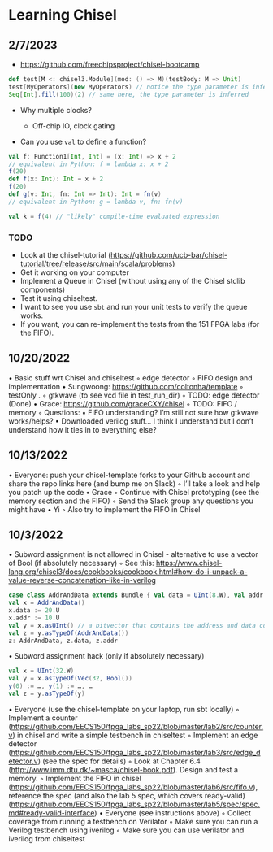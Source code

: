 # Learning Chisel

## 2/7/2023

- https://github.com/freechipsproject/chisel-bootcamp

```scala
def test[M <: chisel3.Module](mod: () => M)(testBody: M => Unit)
test[MyOperators](new MyOperators) // notice the type parameter is inferred, thanks to the 2 parameter lists
Seq[Int].fill(100)(2) // same here, the type parameter is inferred
```

- Why multiple clocks?
    - Off-chip IO, clock gating

- Can you use `val` to define a function?

```scala
val f: Function1[Int, Int] = (x: Int) => x + 2
// equivalent in Python: f = lambda x: x + 2
f(20)
def f(x: Int): Int = x + 2
f(20)
def g(v: Int, fn: Int => Int): Int = fn(v)
// equivalent in Python: g = lambda v, fn: fn(v)

val k = f(4) // "likely" compile-time evaluated expression
```

### TODO

- Look at the chisel-tutorial (https://github.com/ucb-bar/chisel-tutorial/tree/release/src/main/scala/problems)
- Get it working on your computer
- Implement a Queue in Chisel (without using any of the Chisel stdlib components)
- Test it using chiseltest.
- I want to see you use `sbt` and run your unit tests to verify the queue works.
- If you want, you can re-implement the tests from the 151 FPGA labs (for the FIFO).

## 10/20/2022

• Basic stuff wrt Chisel and chiseltest
    ◦ edge detector
    ◦ FIFO design and implementation
• Sungwoong: https://github.com/coltonha/template
    ◦ testOnly <package>.<class>
    ◦ gtkwave (to see vcd file in test_run_dir)
    ◦ TODO: edge detector (Done)
• Grace: https://github.com/graceCXY/chisel
    ◦ TODO: FIFO / memory
    ◦ Questions:
        ▪ FIFO understanding? I’m still not sure how gtkwave works/helps?
        ▪ Downloaded verilog stuff… I think I understand but I don’t understand how it ties in to everything else?

## 10/13/2022

• Everyone: push your chisel-template forks to your Github account and share the repo links here (and bump me on Slack)
    ◦ I’ll take a look and help you patch up the code
• Grace
    ◦ Continue with Chisel prototyping (see the memory section and the FIFO)
    ◦ Send the Slack group any questions you might have
• Yi
    ◦ Also try to implement the FIFO in Chisel

## 10/3/2022

• Subword assignment is not allowed in Chisel - alternative to use a vector of Bool (if absolutely necessary)
    ◦ See this: https://www.chisel-lang.org/chisel3/docs/cookbooks/cookbook.html#how-do-i-unpack-a-value-reverse-concatenation-like-in-verilog

```scala
case class AddrAndData extends Bundle { val data = UInt(8.W), val addr = UInt(16.W) }
val x = AddrAndData()
x.data := 20.U
x.addr := 10.U
val y = x.asUInt() // a bitvector that contains the address and data concatenated together as one unsigned integer
val z = y.asTypeOf(AddrAndData())
z: AddrAndData, z.data, z.addr
```

• Subword assignment hack (only if absolutely necessary)

```scala
val x = UInt(32.W)
val y = x.asTypeOf(Vec(32, Bool())
y(0) := …, y(1) := …, …
val z = y.asTypeOf(y)
```

• Everyone (use the chisel-template on your laptop, run sbt locally)
    ◦ Implement a counter (https://github.com/EECS150/fpga_labs_sp22/blob/master/lab2/src/counter.v) in chisel and write a simple testbench in chiseltest
    ◦ Implement an edge detector (https://github.com/EECS150/fpga_labs_sp22/blob/master/lab3/src/edge_detector.v) (see the spec for details)
    ◦ Look at Chapter 6.4 (http://www.imm.dtu.dk/~masca/chisel-book.pdf). Design and test a memory.
    ◦ Implement the FIFO in chisel (https://github.com/EECS150/fpga_labs_sp22/blob/master/lab6/src/fifo.v), reference the spec (and also the lab 5 spec, which covers ready-valid) (https://github.com/EECS150/fpga_labs_sp22/blob/master/lab5/spec/spec.md#ready-valid-interface)
• Everyone (see instructions above)
    ◦ Collect coverage from running a testbench on Verilator
    ◦ Make sure you can run a Verilog testbench using iverilog
    ◦ Make sure you can use verilator and iverilog from chiseltest
